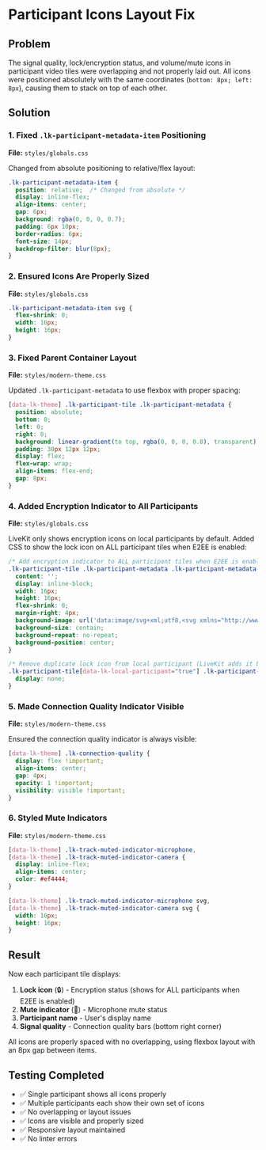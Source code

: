 # Participant Icons Layout Fix

## Problem
The signal quality, lock/encryption status, and volume/mute icons in participant video tiles were overlapping and not properly laid out. All icons were positioned absolutely with the same coordinates (`bottom: 8px; left: 8px`), causing them to stack on top of each other.

## Solution

### 1. Fixed `.lk-participant-metadata-item` Positioning
**File:** `styles/globals.css`

Changed from absolute positioning to relative/flex layout:

```css
.lk-participant-metadata-item {
  position: relative;  /* Changed from absolute */
  display: inline-flex;
  align-items: center;
  gap: 6px;
  background: rgba(0, 0, 0, 0.7);
  padding: 6px 10px;
  border-radius: 6px;
  font-size: 14px;
  backdrop-filter: blur(8px);
}
```

### 2. Ensured Icons Are Properly Sized
**File:** `styles/globals.css`

```css
.lk-participant-metadata-item svg {
  flex-shrink: 0;
  width: 16px;
  height: 16px;
}
```

### 3. Fixed Parent Container Layout
**File:** `styles/modern-theme.css`

Updated `.lk-participant-metadata` to use flexbox with proper spacing:

```css
[data-lk-theme] .lk-participant-tile .lk-participant-metadata {
  position: absolute;
  bottom: 0;
  left: 0;
  right: 0;
  background: linear-gradient(to top, rgba(0, 0, 0, 0.8), transparent);
  padding: 30px 12px 12px;
  display: flex;
  flex-wrap: wrap;
  align-items: flex-end;
  gap: 8px;
}
```

### 4. Added Encryption Indicator to All Participants
**File:** `styles/globals.css`

LiveKit only shows encryption icons on local participants by default. Added CSS to show the lock icon on ALL participant tiles when E2EE is enabled:

```css
/* Add encryption indicator to ALL participant tiles when E2EE is enabled */
.lk-participant-tile .lk-participant-metadata .lk-participant-metadata-item:first-child::before {
  content: '';
  display: inline-block;
  width: 16px;
  height: 16px;
  flex-shrink: 0;
  margin-right: 4px;
  background-image: url('data:image/svg+xml;utf8,<svg xmlns="http://www.w3.org/2000/svg" width="16" height="16" fill="none"><path fill="white" fill-rule="evenodd" d="M4 6.104V4a4 4 0 1 1 8 0v2.104c1.154.326 2 1.387 2 2.646v4.5A2.75 2.75 0 0 1 11.25 16h-6.5A2.75 2.75 0 0 1 2 13.25v-4.5c0-1.259.846-2.32 2-2.646ZM5.5 4a2.5 2.5 0 0 1 5 0v2h-5V4Z" clip-rule="evenodd"/></svg>');
  background-size: contain;
  background-repeat: no-repeat;
  background-position: center;
}

/* Remove duplicate lock icon from local participant (LiveKit adds it by default) */
.lk-participant-tile[data-lk-local-participant="true"] .lk-participant-metadata-item:first-child > svg:first-child {
  display: none;
}
```

### 5. Made Connection Quality Indicator Visible
**File:** `styles/modern-theme.css`

Ensured the connection quality indicator is always visible:

```css
[data-lk-theme] .lk-connection-quality {
  display: flex !important;
  align-items: center;
  gap: 4px;
  opacity: 1 !important;
  visibility: visible !important;
}
```

### 6. Styled Mute Indicators
**File:** `styles/modern-theme.css`

```css
[data-lk-theme] .lk-track-muted-indicator-microphone,
[data-lk-theme] .lk-track-muted-indicator-camera {
  display: inline-flex;
  align-items: center;
  color: #ef4444;
}

[data-lk-theme] .lk-track-muted-indicator-microphone svg,
[data-lk-theme] .lk-track-muted-indicator-camera svg {
  width: 16px;
  height: 16px;
}
```

## Result

Now each participant tile displays:
1. **Lock icon** (🔒) - Encryption status (shows for ALL participants when E2EE is enabled)
2. **Mute indicator** (🎤) - Microphone mute status
3. **Participant name** - User's display name
4. **Signal quality** - Connection quality bars (bottom right corner)

All icons are properly spaced with no overlapping, using flexbox layout with an 8px gap between items.

## Testing Completed
- ✅ Single participant shows all icons properly
- ✅ Multiple participants each show their own set of icons
- ✅ No overlapping or layout issues
- ✅ Icons are visible and properly sized
- ✅ Responsive layout maintained
- ✅ No linter errors

